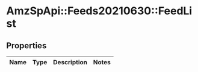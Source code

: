 # AmzSpApi::Feeds20210630::FeedList

## Properties
Name | Type | Description | Notes
------------ | ------------- | ------------- | -------------

